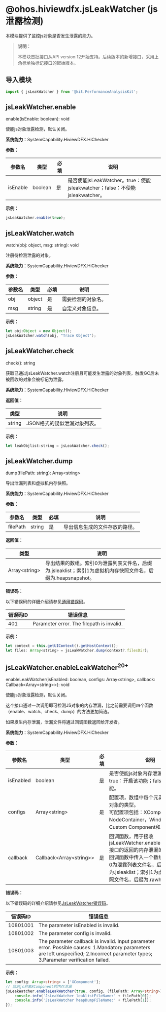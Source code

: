 # @ohos.hiviewdfx.jsLeakWatcher (js泄露检测)

<!--Kit: Performance Analysis Kit-->
<!--Subsystem: HiviewDFX-->
<!--Owner: @lu-tao-->
<!--Designer: @martin-duan-->
<!--Tester: @gcw_KuLfPSbe-->
<!--Adviser: @foryourself-->

本模块提供了监控js对象是否发生泄露的能力。

> **说明：**
>
> 本模块首批接口从API version 12开始支持。后续版本的新增接口，采用上角标单独标记接口的起始版本。

## 导入模块
<!--code_no_check-->
```js
import { jsLeakWatcher } from '@kit.PerformanceAnalysisKit';
```


## jsLeakWatcher.enable

enable(isEnable: boolean): void

使能js对象泄露检测，默认关闭。

**系统能力**：SystemCapability.HiviewDFX.HiChecker

**参数：**

| 参数名 | 类型 | 必填 | 说明 |
| -------- | -------- | -------- | -------- |
| isEnable | boolean | 是 | 是否使能jsLeakWatcher。true：使能jsleakwatcher；false：不使能jsleakwatcher。 |

**示例：**

```js
jsLeakWatcher.enable(true);
```


## jsLeakWatcher.watch

watch(obj: object, msg: string): void

注册待检测泄露的对象。

**系统能力**：SystemCapability.HiviewDFX.HiChecker

**参数：**

| 参数名 | 类型 | 必填 | 说明 |
| -------- | -------- | -------- | -------- |
| obj | object | 是 | 需要检测的对象名。 |
| msg | string | 是 | 自定义对象信息。 |

**示例：**

```js
let obj:Object = new Object();
jsLeakWatcher.watch(obj, "Trace Object");
```


## jsLeakWatcher.check

check(): string

获取已通过jsLeakWatcher.watch注册且可能发生泄露的对象列表，触发GC后未被回收的对象会被标记为泄露。

**系统能力**：SystemCapability.HiviewDFX.HiChecker

**返回值：**

| 类型    | 说明                                                       |
| ------- | ---------------------------------------------------------- |
| string | JSON格式的疑似泄漏对象列表。 |

**示例：**
```js
let leakObjlist:string = jsLeakWatcher.check();
```


## jsLeakWatcher.dump

dump(filePath: string): Array&lt;string&gt;

导出泄漏列表和虚拟机内存快照。

**系统能力**：SystemCapability.HiviewDFX.HiChecker

**参数：**

| 参数名 | 类型 | 必填 | 说明 |
| -------- | -------- | -------- | -------- |
| filePath | string | 是 | 导出信息生成的文件存放的路径。 |

**返回值：**

| 类型    | 说明                                                       |
| ------- | ---------------------------------------------------------- |
| Array&lt;string&gt; | 导出结果的数组。索引0为泄露列表文件名，后缀为.jsleaklist；索引1为虚拟机内存快照文件名，后缀为.heapsnapshot。 |

**错误码：**

以下错误码的详细介绍请参见[通用错误码](../errorcode-universal.md)。

| 错误码ID | 错误信息 |
| ------- | ----------------------------------------------------------------- |
| 401 | Parameter error. The filepath is invalid.                      |

**示例：**
<!--code_no_check-->
```js
let context = this.getUIContext().getHostContext();
let files: Array<string> = jsLeakWatcher.dump(context?.filesDir);
```


## jsLeakWatcher.enableLeakWatcher<sup>20+</sup>

enableLeakWatcher(isEnabled: boolean, configs: Array&lt;string&gt;, callback: Callback&lt;Array&lt;string&gt;&gt;): void

使能js对象泄露检测，默认关闭。

这个接口通过一次调用即可检测JS对象的内存泄漏，比之前需要调用四个函数（enable、watch、check、dump）的方法更加简洁。

如果发生内存泄漏，泄漏文件将通过回调函数返回给开发者。


**系统能力**：SystemCapability.HiviewDFX.HiChecker

**参数：**

| 参数名 | 类型 | 必填 | 说明 |
| -------- | -------- | -------- | -------- |
| isEnabled | boolean | 是| 是否使能js对象内存泄漏检测功能。true：开启该功能；false：关闭该功能。|
| configs | Array&lt;string&gt; | 是| 配置项，数组中每个元素为监测具体对象的类型。<br>可配置项包括：XComponent，NodeContainer，Window，Custom Component和Ability。 |
| callback | Callback&lt;Array&lt;string&gt;&gt; | 是| 回调函数，用于接收jsLeakWatcher.enableLeakWatcher接口的返回的内存泄漏的对象。<br>回调函数中传入一个数组对象，索引0为泄露列表文件名，后缀为.jsleaklist；索引1为虚拟机内存快照文件名，后缀为.rawheap。|


**错误码：**

以下错误码的详细介绍请参见[JsLeakWatcher错误码](./errorcode-jsleakwatcher.md)。

| 错误码ID| 错误信息|
| ------- | ----------------------------------------------------------------- |
| 10801001 | The parameter isEnabled is invalid.                              |
| 10801002 | The parameter config is invalid.                                 |
| 10801003 | The parameter callback is invalid. Input parameter error. Possible causes: 1.Mandatory parameters are left unspecified; 2.Incorrect parameter types; 3.Parameter verification failed. |

**示例：**

<!--code_no_check-->
```ts
let config: Array<string> = ['XComponent'];
// 监测js对象XComponent的内存泄漏
jsLeakWatcher.enableLeakWatcher(true, config, (filePath: Array<string>) => {
    console.info('JsLeakWatcher leaklistFileName:' + filePath[0]);
    console.info('JsLeakWatcher heapDumpFileName:' + filePath[1]);
});
```

